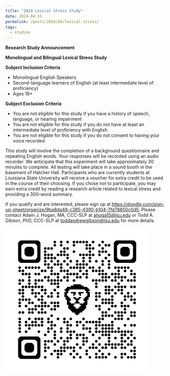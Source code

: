 ```yaml
---
title: "2024 Lexical Stress Study"
date: 2024-04-15
permalink: /posts/2024/04/lexical-stress/
tags:
  - studies
---
```


**Research Study Announcement**

**Monolingual and Bilingual Lexical Stress Study**

**Subject Inclusion Criteria**
* Monolingual English Speakers
* Second-language learners of English (at least intermediate level of proficiency)
* Ages 18+

**Subject Exclusion Criteria**
* You are not eligible for this study if you have a history of speech, language, or hearing
impairment
* You are not eligible for this study if you do not have at least an intermediate level of
proficiency with English
* You are not eligible for this study if you do not consent to having your voice recorded

This study will involve the completion of a background questionnaire and repeating English
words. Your responses will be recorded using an audio recorder. We anticipate that this
experiment will take approximately 30 minutes to complete. All testing will take place in a sound
booth in the basement of Hatcher Hall. Participants who are currently students at Louisiana State
University will receive a voucher for extra credit to be used in the course of their choosing.
If you chose not to participate, you may earn extra credit by reading a research article related to
lexical stress and providing a 300-word summary.

If you qualify and are interested, please sign up at https://doodle.com/sign-up-sheet/organize/9ba8da48-c385-4390-b104-7fd78850c0d5. Please contact Adam J. Hogan, MA, CCC-SLP at ahoga15@lsu.edu or Todd A. Gibson, PhD, CCC-SLP at toddandrewgibson@lsu.edu for more details.

![Sign-up QR Code](images/qrcode_doodle.com.png)
